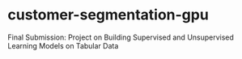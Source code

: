 # customer-segmentation-gpu
Final Submission: Project on Building Supervised and Unsupervised Learning Models on Tabular Data
